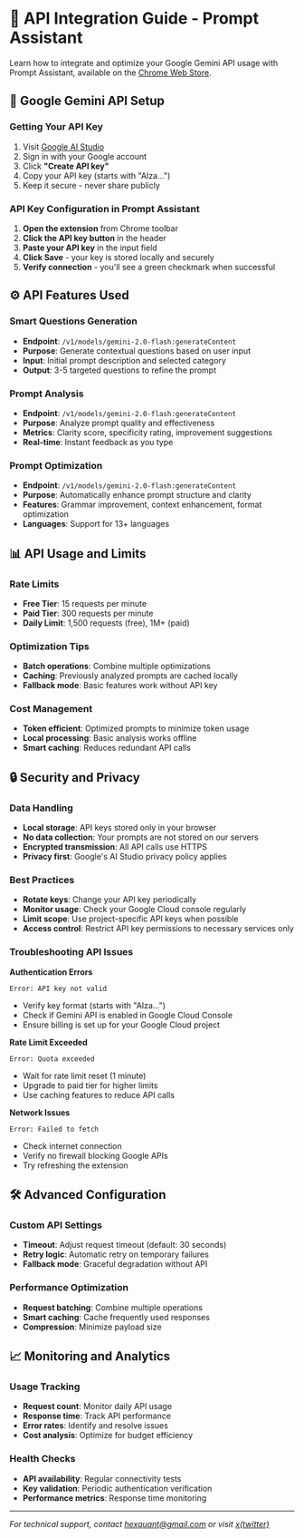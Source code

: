 # 🔧 API Integration Guide - Prompt Assistant

Learn how to integrate and optimize your Google Gemini API usage with Prompt Assistant, available on the [Chrome Web Store](https://chromewebstore.google.com/detail/prompt-assistant-ai-promp/khjjnklmccfmbidflahakjameliioidm).

## 🔑 Google Gemini API Setup

### Getting Your API Key
1. Visit [Google AI Studio](https://aistudio.google.com/app/apikey)
2. Sign in with your Google account
3. Click **"Create API key"**
4. Copy your API key (starts with "AIza...")
5. Keep it secure - never share publicly

### API Key Configuration in Prompt Assistant
1. **Open the extension** from Chrome toolbar
2. **Click the API key button** in the header
3. **Paste your API key** in the input field
4. **Click Save** - your key is stored locally and securely
5. **Verify connection** - you'll see a green checkmark when successful

## ⚙️ API Features Used

### Smart Questions Generation
- **Endpoint**: `/v1/models/gemini-2.0-flash:generateContent`
- **Purpose**: Generate contextual questions based on user input
- **Input**: Initial prompt description and selected category
- **Output**: 3-5 targeted questions to refine the prompt

### Prompt Analysis
- **Endpoint**: `/v1/models/gemini-2.0-flash:generateContent`
- **Purpose**: Analyze prompt quality and effectiveness
- **Metrics**: Clarity score, specificity rating, improvement suggestions
- **Real-time**: Instant feedback as you type

### Prompt Optimization
- **Endpoint**: `/v1/models/gemini-2.0-flash:generateContent`
- **Purpose**: Automatically enhance prompt structure and clarity
- **Features**: Grammar improvement, context enhancement, format optimization
- **Languages**: Support for 13+ languages

## 📊 API Usage and Limits

### Rate Limits
- **Free Tier**: 15 requests per minute
- **Paid Tier**: 300 requests per minute
- **Daily Limit**: 1,500 requests (free), 1M+ (paid)

### Optimization Tips
- **Batch operations**: Combine multiple optimizations
- **Caching**: Previously analyzed prompts are cached locally
- **Fallback mode**: Basic features work without API key

### Cost Management
- **Token efficient**: Optimized prompts to minimize token usage
- **Local processing**: Basic analysis works offline
- **Smart caching**: Reduces redundant API calls

## 🔒 Security and Privacy

### Data Handling
- **Local storage**: API keys stored only in your browser
- **No data collection**: Your prompts are not stored on our servers
- **Encrypted transmission**: All API calls use HTTPS
- **Privacy first**: Google's AI Studio privacy policy applies

### Best Practices
- **Rotate keys**: Change your API key periodically
- **Monitor usage**: Check your Google Cloud console regularly
- **Limit scope**: Use project-specific API keys when possible
- **Access control**: Restrict API key permissions to necessary services only

### Troubleshooting API Issues

**Authentication Errors**
```
Error: API key not valid
```
- Verify key format (starts with "AIza...")
- Check if Gemini API is enabled in Google Cloud Console
- Ensure billing is set up for your Google Cloud project

**Rate Limit Exceeded**
```
Error: Quota exceeded
```
- Wait for rate limit reset (1 minute)
- Upgrade to paid tier for higher limits
- Use caching features to reduce API calls

**Network Issues**
```
Error: Failed to fetch
```
- Check internet connection
- Verify no firewall blocking Google APIs
- Try refreshing the extension

## 🛠️ Advanced Configuration

### Custom API Settings
- **Timeout**: Adjust request timeout (default: 30 seconds)
- **Retry logic**: Automatic retry on temporary failures
- **Fallback mode**: Graceful degradation without API

### Performance Optimization
- **Request batching**: Combine multiple operations
- **Smart caching**: Cache frequently used responses
- **Compression**: Minimize payload size

## 📈 Monitoring and Analytics

### Usage Tracking
- **Request count**: Monitor daily API usage
- **Response time**: Track API performance
- **Error rates**: Identify and resolve issues
- **Cost analysis**: Optimize for budget efficiency

### Health Checks
- **API availability**: Regular connectivity tests
- **Key validation**: Periodic authentication verification
- **Performance metrics**: Response time monitoring

---

*For technical support, contact hexquant@gmail.com or visit [x(twitter)](https://x.com/TheTealPourya)* 
